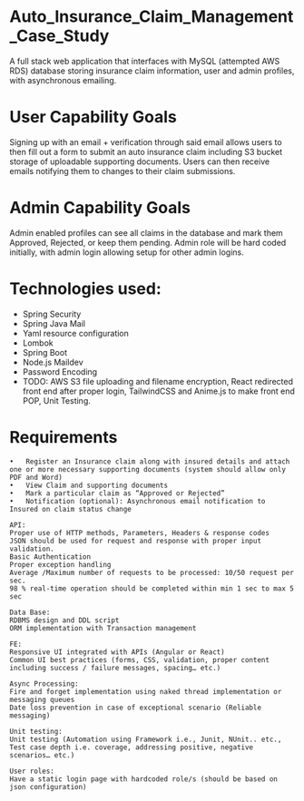 # Auto_Insurance_Claim_Management_Case_Study
A full stack web application that interfaces with MySQL (attempted AWS RDS) database storing insurance claim information, user and admin profiles, with asynchronous emailing.

# User Capability Goals
Signing up with an email + verification through said email allows users to then fill out a form to submit an auto insurance claim including S3 bucket storage of uploadable supporting documents.
Users can then receive emails notifying them to changes to their claim submissions.

# Admin Capability Goals
Admin enabled profiles can see all claims in the database and mark them Approved, Rejected, or keep them pending. 
Admin role will be hard coded initially, with admin login allowing setup for other admin logins.

# Technologies used:
 - Spring Security
 - Spring Java Mail
 - Yaml resource configuration
 - Lombok
 - Spring Boot
 - Node.js Maildev
 - Password Encoding
 - TODO: AWS S3 file uploading and filename encryption, React redirected front end after proper login, TailwindCSS and Anime.js to make front end POP, Unit Testing.

# Requirements
    •	Register an Insurance claim along with insured details and attach one or more necessary supporting documents (system should allow only PDF and Word)
    •	View Claim and supporting documents
    •	Mark a particular claim as “Approved or Rejected”
    •	Notification (optional): Asynchronous email notification to Insured on claim status change
    
    API:
    Proper use of HTTP methods, Parameters, Headers & response codes
    JSON should be used for request and response with proper input validation.
    Basic Authentication
    Proper exception handling
    Average /Maximum number of requests to be processed: 10/50 request per sec.
    98 % real-time operation should be completed within min 1 sec to max 5 sec

    Data Base:
    RDBMS design and DDL script
    ORM implementation with Transaction management
    
    FE:
    Responsive UI integrated with APIs (Angular or React)
    Common UI best practices (forms, CSS, validation, proper content including success / failure messages, spacing… etc.)
    
    Async Processing:
    Fire and forget implementation using naked thread implementation or messaging queues 
    Date loss prevention in case of exceptional scenario (Reliable messaging)

    Unit testing:
    Unit testing (Automation using Framework i.e., Junit, NUnit.. etc., Test case depth i.e. coverage, addressing positive, negative scenarios… etc.)
    
    User roles:
    Have a static login page with hardcoded role/s (should be based on json configuration)
